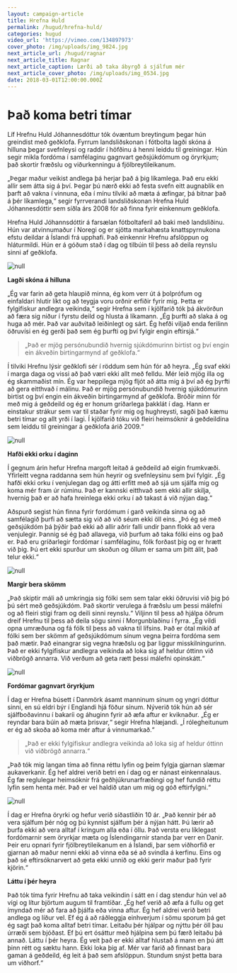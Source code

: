 ```yaml
---
layout: campaign-article
title: Hrefna Huld
permalink: /hugud/hrefna-huld/
categories: hugud
video_url: 'https://vimeo.com/134897973'
cover_photo: /img/uploads/img_9824.jpg
next_article_url: /hugud/ragnar
next_article_title: Ragnar
next_article_caption: Lærði að taka ábyrgð á sjálfum mér
next_article_cover_photo: /img/uploads/img_0534.jpg
date: 2018-03-01T12:00:00.000Z
---
```

# Það koma betri tímar

Líf Hrefnu Huld Jóhannesdóttur tók óvæntum breytingum þegar hún greindist með geðklofa. Fyrrum landsliðskonan í fótbolta lagði skóna á hilluna þegar svefnleysi og raddir í höfðinu á henni leiddu til greiningar. Hún segir mikla fordóma í samfélaginu gagnvart geðsjúkdómum og öryrkjum; það skortir fræðslu og viðurkenningu á fjölbreytileikanum.   

„Þegar maður veikist andlega þá herjar það á þig líkamlega. Það eru ekki allir sem átta sig á því. Þegar þú nærð ekki að festa svefn eitt augnablik en þarft að vakna í vinnuna, eða í mínu tilviki að mæta á æfingar, þá bitnar það á þér líkamlega,“ segir fyrrverandi landsliðskonan Hrefna Huld Jóhannesdóttir sem síðla árs 2008 fór að finna fyrir einkennum geðklofa. 

Hrefna Huld Jóhannsdóttir á farsælan fótboltaferil að baki með landsliðinu. Hún var atvinnumaður í Noregi og er sjötta markahæsta knattspyrnukona efstu deildar á Íslandi frá upphafi. Það einkennir Hrefnu afslöppun og hláturmildi. Hún er á góðum stað í dag og tilbúin til þess að deila reynslu sinni af geðklofa. 



![null](/img/uploads/img_9868.jpg)

**Lagði skóna á hilluna**

„Ég var farin að geta hlaupið minna, ég kom verr út á þolprófum og einfaldari hlutir líkt og að teygja voru orðnir erfiðir fyrir mig. Þetta er fylgifiskur andlegra veikinda,“ segir Hrefna sem í kjölfarið tók þá ákvörðun að færa sig niður í fyrstu deild og hlusta á líkamann. „Ég þurfti að slaka á og huga að mér. Það var auðvitað leiðinlegt og sárt. Ég hefði viljað enda ferilinn öðruvísi en ég gerði það sem ég þurfti og því fylgir engin eftirsjá.“

> „Það er mjög persónubundið hvernig sjúkdómurinn birtist og því engin ein ákveðin birtingarmynd af geðklofa.“

Í tilviki Hrefnu lýsir geðklofi sér í röddum sem hún fór að heyra. „Ég svaf ekki í marga daga og vissi að það væri ekki allt með felldu. Mér leið mjög illa og ég skammaðist mín. Ég var heppilega mjög fljót að átta mig á því að ég þyrfti að gera eitthvað í málinu. Það er mjög persónubundið hvernig sjúkdómurinn birtist og því engin ein ákveðin birtingarmynd af geðklofa. Bróðir minn fór með mig á geðdeild og ég er honum gríðarlega þakklát í dag. Hann er einstakur strákur sem var til staðar fyrir mig og hughreysti, sagði það kæmu betri tímar og allt yrði í lagi. Í kjölfarið tóku við fleiri heimsóknir á geðdeildina sem leiddu til greiningar á geðklofa árið 2009.“

![null](/img/uploads/dscf8730.jpg)

**Hafði ekki orku í daginn**

Í gegnum árin hefur Hrefna margoft leitað á geðdeild að eigin frumkvæði. Yfirleitt vegna raddanna sem hún heyrir og svefnleysinu sem því fylgir. „Ég hafði ekki orku í venjulegan dag og átti erfitt með að sjá um sjálfa mig og koma mér fram úr rúminu. Það er kannski eitthvað sem ekki allir skilja, hvernig það er að hafa hreinlega ekki orku í að takast á við nýjan dag.“

Aðspurð segist hún finna fyrir fordómum í garð veikinda sinna og að samfélagið þurfi að sætta sig við að við séum ekki öll eins. „Þó ég sé með geðsjúkdóm þá þýðir það ekki að allir aðrir falli undir þann flokk að vera venjulegir. Þannig sé ég það allavega, við þurfum að taka fólki eins og það er. Það eru gríðarlegir fordómar í samfélaginu, fólk forðast þig og er hrætt við þig. Þú ert ekki spurður um skoðun og öllum er sama um þitt álit, það telur ekki.“



![null](/img/uploads/hrefna_01.jpg)

**Margir bera skömm**

„Það skiptir máli að umkringja sig fólki sem sem talar ekki öðruvísi við þig þó þú sért með geðsjúkdóm. Það skortir verulega á fræðslu um þessi málefni og að fleiri stígi fram og deili sinni reynslu.“ Viljinn til þess að hjálpa öðrum dreif Hrefnu til þess að deila sögu sinni í Morgunblaðinu í fyrra. „Ég vildi opna umræðuna og fá fólk til þess að vakna til lífsins. Það er ótal mikið af fólki sem ber skömm af geðsjúkdómum sínum vegna þeirra fordóma sem það mætir. Það einangrar sig vegna hræðslu og þar liggur misskilningurinn. Það er ekki fylgifiskur andlegra veikinda að loka sig af heldur óttinn við viðbrögð annarra. Við verðum að geta rætt þessi málefni opinskátt.“

![null](/img/uploads/img_9851.jpg)

**Fordómar gagnvart öryrkjum**

Í dag er Hrefna búsett í Danmörk ásamt manninum sínum og yngri dóttur sinni, en sú eldri býr í Englandi hjá föður sínum. Nýverið tók hún að sér sjálfboðavinnu í bakaríi og áhuginn fyrir að æfa aftur er kviknaður. „Ég er reyndar bara búin að mæta þrisvar,“ segir Hrefna hlæjandi. „Í rólegheitunum er ég að skoða að koma mér aftur á vinnumarkað.“ 

> „Það er ekki fylgifiskur andlegra veikinda að loka sig af heldur óttinn við viðbrögð annarra.“

„Það tók mig langan tíma að finna réttu lyfin og þeim fylgja gjarnan slæmar aukaverkanir. Ég hef aldrei verið betri en í dag og er nánast einkennalaus. Ég fæ reglulegar heimsóknir frá geðhjúkrunarfræðingi og hef fundið réttu lyfin sem henta mér. Það er vel haldið utan um mig og góð eftirfylgni.“

![null](/img/uploads/img_9859.jpg)

Í dag er Hrefna öryrki og hefur verið síðastliðin 10 ár. „Það kennir þér að vera sjálfum þér nóg og þú kynnist sjálfum þér á nýjan hátt. Þú lærir að þurfa ekki að vera alltaf í kringum alla eða í öllu. Það versta eru líklegast fordómarnir sem öryrkjar mæta og Íslendingarnir standa þar verr en Danir. Þeir eru opnari fyrir fjölbreytileikanum en á Íslandi, þar sem viðhorfið er gjarnan að maður nenni ekki að vinna eða sé að svindla á kerfinu. Eins og það sé eftirsóknarvert að geta ekki unnið og ekki gerir maður það fyrir kjörin.“

**Láttu í þér heyra**

Það tók tíma fyrir Hrefnu að taka veikindin í sátt en í dag stendur hún vel að vígi og lítur björtum augum til framtíðar. „Ég hef verið að æfa á fullu og get ímyndað mér að fara að þjálfa eða vinna aftur. Ég hef aldrei verið betri andlega og líður vel. Ef ég á að ráðleggja einhverjum í sömu sporum þá get ég sagt það koma alltaf betri tímar. Leitaðu þér hjálpar og nýttu þér öll þau úrræði sem bjóðast. Ef þú ert ósáttur með hjálpina sem þú færð leitaðu þá annað. Láttu í þér heyra. Ég veit það er ekki alltaf hlustað á mann en þú átt þinn rétt og sæktu hann. Ekki loka þig af. Mér var farið að finnast bara gaman á geðdeild, ég leit á það sem afslöppun. Stundum snýst þetta bara um viðhorf.“

